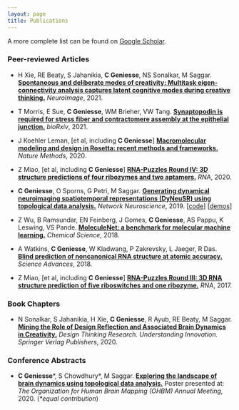 ```yaml
---
layout: page
title: Publications
---
```


A more complete list can be found on [Google Scholar](https://scholar.google.com/citations?user=S5lu_LAAAAAJ).



### Peer-reviewed Articles

- H Xie, RE Beaty, S Jahanikia, **C Geniesse**, NS Sonalkar, M Saggar. **[Spontaneous and deliberate modes of creativity: Multitask eigen-connectivity analysis captures latent cognitive modes during creative thinking.](https://doi.org/10.1016/j.neuroimage.2021.118531)** *NeuroImage*, 2021.

- T Morris, E Sue, **C Geniesse**, WM Brieher, VW Tang. **[Synaptopodin is required for stress fiber and contractomere assembly at the epithelial junction.](https://doi.org/10.1101/2020.12.30.424702)** *bioRxiv*, 2021.

- J Koehler Leman, \[et al, including **C Geniesse**\] **[Macromolecular modeling and design in Rosetta: recent methods and frameworks.](https://doi.org/10.1038/s41592-020-0848-2)** *Nature Methods*, 2020.

- Z Miao, \[et al, including **C Geniesse**\] **[RNA-Puzzles Round IV: 3D structure predictions of four ribozymes and two aptamers.](https://doi.org/10.1261/rna.075341.120)** *RNA*, 2020.

- **C Geniesse**, O Sporns, G Petri, M Saggar. **[Generating dynamical neuroimaging spatiotemporal representations (DyNeuSR) using topological data analysis.](https://doi.org/10.1162/netn_a_00093)** *Network Neuroscience*, 2019. [[code](https://braindynamicslab.github.io/dyneusr)] [[demos](https://braindynamicslab.github.io/dyneusr/demo/)]

- Z Wu, B Ramsundar, EN Feinberg, J Gomes, **C Geniesse**, AS Pappu, K Leswing, VS Pande. **[MoleculeNet: a benchmark for molecular machine learning.](https://doi.org/10.1039/C7SC02664A)** *Chemical Science*, 2018.

- A Watkins, **C Geniesse**, W Kladwang, P Zakrevsky, L Jaeger, R Das. **[Blind prediction of noncanonical RNA structure at atomic accuracy.](https://doi.org/10.1126/sciadv.aar5316)** *Science Advances*, 2018.

- Z Miao, \[et al, including **C Geniesse**\] **[RNA-Puzzles Round III: 3D RNA structure prediction of five riboswitches and one ribozyme.](https://doi.org/10.1261/rna.060368.116)** *RNA*, 2017. 




### Book Chapters

- N Sonalkar, S Jahanikia, H Xie, **C Geniesse**, R Ayub, RE Beaty, M Saggar. **[Mining the Role of Design Reflection and Associated Brain Dynamics in Creativity.](https://doi.org/10.1007/978-3-030-28960-7_10)** *Design Thinking Research. Understanding Innovation. Springer Verlag Publishers*, 2020.



### Conference Abstracts

- **C Geniesse**\*, S Chowdhury\*, M Saggar. **[Exploring the landscape of brain dynamics using topological data analysis.](https://github.com/calebgeniesse/calebgeniesse.github.io/blob/master/public/posters/Geniesse-Chowdhury-2020-OHBM.pdf)** Poster presented at: *The Organization for Human Brain Mapping (OHBM) Annual Meeting*, 2020. (*\*equal contribution*) 
